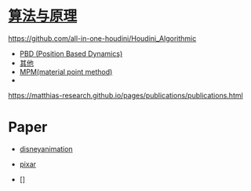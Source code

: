 # [算法与原理](https://github.com/all-in-one-houdini/Houdini_Algorithmic)

https://github.com/all-in-one-houdini/Houdini_Algorithmic

* [PBD (Position Based Dynamics)](https://github.com/FofightFong/All_In_One/blob/master/HoudiniAlgorithmic/pbd.md)
* [其他](https://github.com/FofightFong/All_In_One/blob/master/HoudiniAlgorithmic/others.md)
* [MPM(material point method)]()
* 
https://matthias-research.github.io/pages/publications/publications.html


# Paper

* [disneyanimation](https://www.disneyanimation.com/publications/)

* [pixar](https://graphics.pixar.com/library/)

* []
